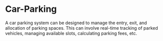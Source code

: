 # Car-Parking
A car parking system can be designed to manage the entry, exit, and allocation of parking spaces. This can involve real-time tracking of parked vehicles, managing available slots, calculating parking fees, etc. 
